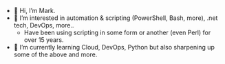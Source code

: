 - 👋 Hi, I’m Mark.
- 👀 I’m interested in automation & scripting (PowerShell, Bash, more), .net tech, DevOps, more..
  - Have been using scripting in some form or another (even Perl) for over 15 years.
- 🌱 I’m currently learning Cloud, DevOps, Python but also sharpening up some of the above and more.

<!---
- 💞️ I’m looking to collaborate on ...


- 📫 How to reach me ...

<!---
MarkE0/MarkE0 is a ✨ special ✨ repository because its `README.md` (this file) appears on your GitHub profile.
You can click the Preview link to take a look at your changes.
--->
